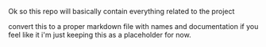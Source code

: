 Ok so this repo will basically contain everything related to the project

convert this to a proper markdown file with names and documentation if you feel like it i'm just keeping this as a placeholder for now.